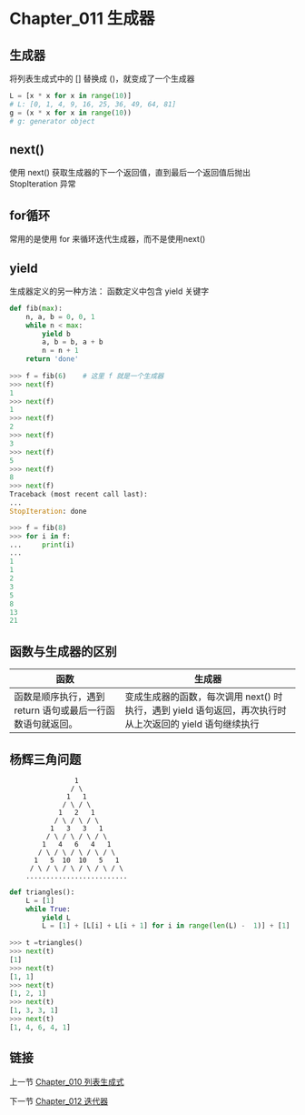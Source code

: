 # Chapter_011   生成器

## 生成器
将列表生成式中的 [] 替换成 ()，就变成了一个生成器
```python
L = [x * x for x in range(10)]
# L: [0, 1, 4, 9, 16, 25, 36, 49, 64, 81]
g = (x * x for x in range(10))
# g: generator object
```


## next()
使用 next() 获取生成器的下一个返回值，直到最后一个返回值后抛出 StopIteration 异常


## for循环
常用的是使用 for 来循环迭代生成器，而不是使用next()


## yield
生成器定义的另一种方法： 函数定义中包含 yield 关键字
```python
def fib(max):
    n, a, b = 0, 0, 1
    while n < max:
        yield b
        a, b = b, a + b
        n = n + 1
    return 'done'
    
>>> f = fib(6)    # 这里 f 就是一个生成器
>>> next(f)
1
>>> next(f)
1
>>> next(f)
2
>>> next(f)
3
>>> next(f)
5
>>> next(f)
8
>>> next(f)
Traceback (most recent call last):
...
StopIteration: done

>>> f = fib(8)
>>> for i in f:
...     print(i)
...
1
1
2
3
5
8
13
21
```

## 函数与生成器的区别

| 函数 | 生成器 |
| ------ | ------ |
| 函数是顺序执行，遇到 return 语句或最后一行函数语句就返回。 | 变成生成器的函数，每次调用 next() 时执行，遇到 yield 语句返回，再次执行时从上次返回的 yield 语句继续执行 |


## 杨辉三角问题

                    1
                   / \
                  1   1
                 / \ / \
                1   2   1
               / \ / \ / \
              1   3   3   1
             / \ / \ / \ / \
            1   4   6   4   1
           / \ / \ / \ / \ / \
          1   5  10  10   5   1
         / \ / \ / \ / \ / \ / \
        .........................


```python
def triangles():
    L = [1]
    while True:
        yield L
        L = [1] + [L[i] + L[i + 1] for i in range(len(L) -  1)] + [1]
        
>>> t =triangles()
>>> next(t)
[1]
>>> next(t)
[1, 1]
>>> next(t)
[1, 2, 1]
>>> next(t)
[1, 3, 3, 1]
>>> next(t)
[1, 4, 6, 4, 1]
```


## 链接

上一节 [Chapter_010 列表生成式](https://github.com/nizo2010/Study_Python_lxf/blob/master/Chapter_010.md "Chapter_010 列表生成式")

下一节 [Chapter_012 迭代器](https://github.com/nizo2010/Study_Python_lxf/blob/master/Chapter_012.md "Chapter_012 迭代器")

